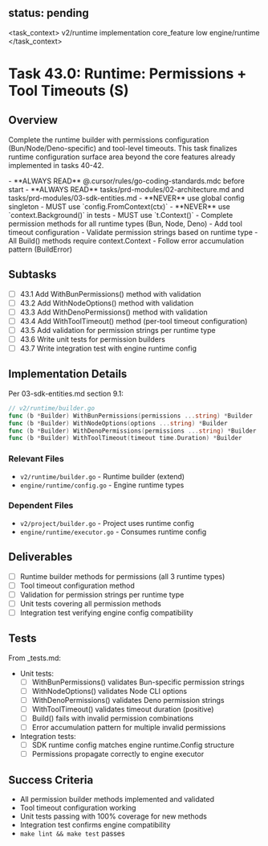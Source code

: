 ## status: pending

<task_context>
<domain>v2/runtime</domain>
<type>implementation</type>
<scope>core_feature</scope>
<complexity>low</complexity>
<dependencies>engine/runtime</dependencies>
</task_context>

# Task 43.0: Runtime: Permissions + Tool Timeouts (S)

## Overview

Complete the runtime builder with permissions configuration (Bun/Node/Deno-specific) and tool-level timeouts. This task finalizes runtime configuration surface area beyond the core features already implemented in tasks 40-42.

<critical>
- **ALWAYS READ** @.cursor/rules/go-coding-standards.mdc before start
- **ALWAYS READ** tasks/prd-modules/02-architecture.md and tasks/prd-modules/03-sdk-entities.md
- **NEVER** use global config singleton - MUST use `config.FromContext(ctx)`
- **NEVER** use `context.Background()` in tests - MUST use `t.Context()`
</critical>

<requirements>
- Complete permission methods for all runtime types (Bun, Node, Deno)
- Add tool timeout configuration
- Validate permission strings based on runtime type
- All Build() methods require context.Context
- Follow error accumulation pattern (BuildError)
</requirements>

## Subtasks

- [ ] 43.1 Add WithBunPermissions() method with validation
- [ ] 43.2 Add WithNodeOptions() method with validation
- [ ] 43.3 Add WithDenoPermissions() method with validation
- [ ] 43.4 Add WithToolTimeout() method (per-tool timeout configuration)
- [ ] 43.5 Add validation for permission strings per runtime type
- [ ] 43.6 Write unit tests for permission builders
- [ ] 43.7 Write integration test with engine runtime config

## Implementation Details

Per 03-sdk-entities.md section 9.1:

```go
// v2/runtime/builder.go
func (b *Builder) WithBunPermissions(permissions ...string) *Builder
func (b *Builder) WithNodeOptions(options ...string) *Builder
func (b *Builder) WithDenoPermissions(permissions ...string) *Builder
func (b *Builder) WithToolTimeout(timeout time.Duration) *Builder
```

### Relevant Files

- `v2/runtime/builder.go` - Runtime builder (extend)
- `engine/runtime/config.go` - Engine runtime types

### Dependent Files

- `v2/project/builder.go` - Project uses runtime config
- `engine/runtime/executor.go` - Consumes runtime config

## Deliverables

- [ ] Runtime builder methods for permissions (all 3 runtime types)
- [ ] Tool timeout configuration method
- [ ] Validation for permission strings per runtime type
- [ ] Unit tests covering all permission methods
- [ ] Integration test verifying engine config compatibility

## Tests

From _tests.md:

- Unit tests:
  - [ ] WithBunPermissions() validates Bun-specific permission strings
  - [ ] WithNodeOptions() validates Node CLI options
  - [ ] WithDenoPermissions() validates Deno permission strings
  - [ ] WithToolTimeout() validates timeout duration (positive)
  - [ ] Build() fails with invalid permission combinations
  - [ ] Error accumulation pattern for multiple invalid permissions

- Integration tests:
  - [ ] SDK runtime config matches engine runtime.Config structure
  - [ ] Permissions propagate correctly to engine executor

## Success Criteria

- All permission builder methods implemented and validated
- Tool timeout configuration working
- Unit tests passing with 100% coverage for new methods
- Integration test confirms engine compatibility
- `make lint && make test` passes
